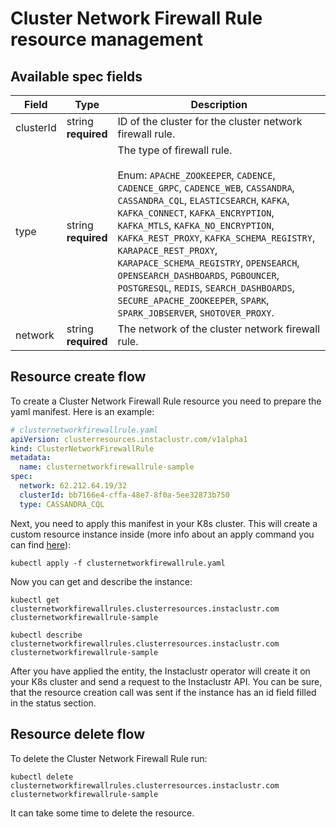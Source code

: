 # Cluster Network Firewall Rule resource management

## Available spec fields

| Field                                             | Type                               | Description                                                                                                                                                                                                                                                                                                                                                                                                                                                                                                         |
|---------------------------------------------------|------------------------------------|---------------------------------------------------------------------------------------------------------------------------------------------------------------------------------------------------------------------------------------------------------------------------------------------------------------------------------------------------------------------------------------------------------------------------------------------------------------------------------------------------------------------|
| clusterId                                             | string <br /> **required**         | ID of the cluster for the cluster network firewall rule.                                                                                                                                                                                                                                                                                                                                                                                                                                                            |
| type                                           | string <br /> **required** <br />  | The type of firewall rule. <br/> <br/>Enum: `APACHE_ZOOKEEPER`, `CADENCE`, `CADENCE_GRPC`, `CADENCE_WEB`, `CASSANDRA`, `CASSANDRA_CQL`, `ELASTICSEARCH`, `KAFKA`, `KAFKA_CONNECT`, `KAFKA_ENCRYPTION`, `KAFKA_MTLS`, `KAFKA_NO_ENCRYPTION`, `KAFKA_REST_PROXY`, `KAFKA_SCHEMA_REGISTRY`, `KARAPACE_REST_PROXY`, `KARAPACE_SCHEMA_REGISTRY`, `OPENSEARCH`, `OPENSEARCH_DASHBOARDS`, `PGBOUNCER`, `POSTGRESQL`, `REDIS`, `SEARCH_DASHBOARDS`, `SECURE_APACHE_ZOOKEEPER`, `SPARK`, `SPARK_JOBSERVER`, `SHOTOVER_PROXY`. |
| network                             | string <br /> **required**         | The network of the cluster network firewall rule.                                                                                                                                                                                                                                                                                                                                                                                                                                                                   |                                                                                                                                                                                                                                                                                                                                                                                                                                                                              |

## Resource create flow
To create a Cluster Network Firewall Rule resource you need to prepare the yaml manifest. Here is an example:
```yaml
# clusternetworkfirewallrule.yaml
apiVersion: clusterresources.instaclustr.com/v1alpha1
kind: ClusterNetworkFirewallRule
metadata:
  name: clusternetworkfirewallrule-sample
spec:
  network: 62.212.64.19/32
  clusterId: bb7166e4-cffa-48e7-8f0a-5ee32873b750
  type: CASSANDRA_CQL
```

Next, you need to apply this manifest in your K8s cluster. This will create a custom resource instance inside (more info about an apply command you can find [here](https://kubernetes.io/docs/reference/generated/kubectl/kubectl-commands#apply)):

```console
kubectl apply -f clusternetworkfirewallrule.yaml
```

Now you can get and describe the instance:

```console
kubectl get clusternetworkfirewallrules.clusterresources.instaclustr.com clusternetworkfirewallrule-sample
```
```console
kubectl describe clusternetworkfirewallrules.clusterresources.instaclustr.com clusternetworkfirewallrule-sample
```

After you have applied the entity, the Instaclustr operator will create it on your K8s cluster and send a request to the Instaclustr API. You can be sure, that the resource creation call was sent if the instance has an id field filled in the status section.

## Resource delete flow

To delete the Cluster Network Firewall Rule run:
```console
kubectl delete clusternetworkfirewallrules.clusterresources.instaclustr.com clusternetworkfirewallrule-sample
```

It can take some time to delete the resource.
